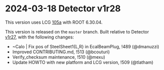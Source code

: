 2024-03-18 Detector v1r28
===

This version uses LCG [105a](http://lcginfo.cern.ch/release/105a/) with ROOT 6.30.04.

This version is released on the `master` branch.
Built relative to Detector [v1r27](/../../tags/v1r27), with the following changes:

- ~Calo | Fix pos of SteelSheet1{L,R} in EcalBeamPlug, !489 (@dmanuzzi)
- Improved CONTRIBUTING.md, !513 (@bcouturi)
- Verify_checksum maintenance, !510 (@mexu)
- Update HOWTO with new platform and LCG version, !509 (@tlatham)
